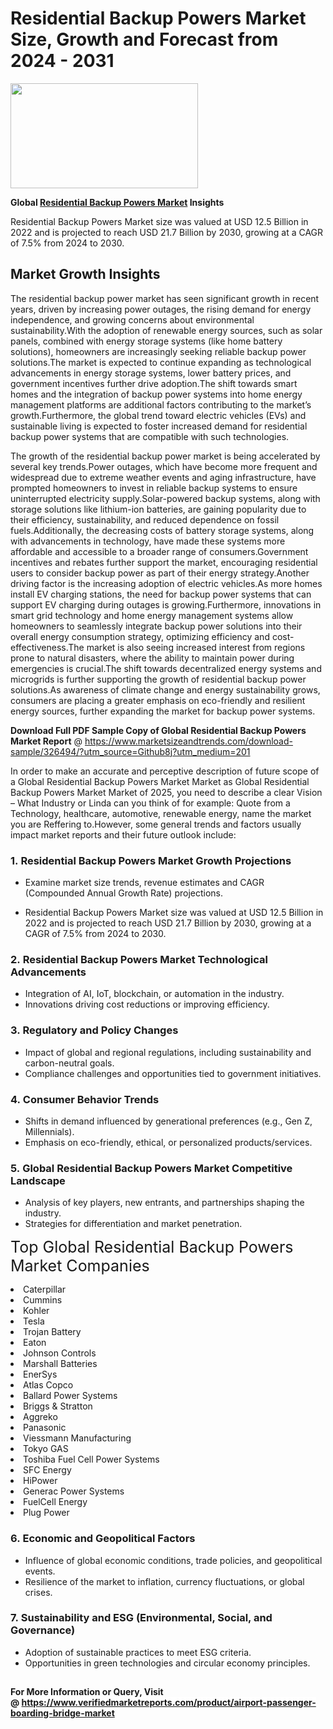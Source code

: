 <H1>Residential Backup Powers Market Size, Growth and Forecast from 2024 - 2031</H1><img class="aligncenter size-medium wp-image-584254" src="https://thirdeyenews.in/wp-content/uploads/2024/09/Global-Market-Research-300x168.jpeg" alt="" width="300" height="168" /><p><strong>Global&nbsp;<a href="https://www.marketsizeandtrends.com/download-sample/326494/?utm_source=Github8j?utm_medium=201">Residential Backup Powers Market</a> Insights</strong></p><p>Residential Backup Powers Market size was valued at USD 12.5 Billion in 2022 and is projected to reach USD 21.7 Billion by 2030, growing at a CAGR of 7.5% from 2024 to 2030.</p><p><h2>Market Growth Insights</h2> <p>The residential backup power market has seen significant growth in recent years, driven by increasing power outages, the rising demand for energy independence, and growing concerns about environmental sustainability.With the adoption of renewable energy sources, such as solar panels, combined with energy storage systems (like home battery solutions), homeowners are increasingly seeking reliable backup power solutions.The market is expected to continue expanding as technological advancements in energy storage systems, lower battery prices, and government incentives further drive adoption.The shift towards smart homes and the integration of backup power systems into home energy management platforms are additional factors contributing to the market’s growth.Furthermore, the global trend toward electric vehicles (EVs) and sustainable living is expected to foster increased demand for residential backup power systems that are compatible with such technologies.</p> <p>The growth of the residential backup power market is being accelerated by several key trends.Power outages, which have become more frequent and widespread due to extreme weather events and aging infrastructure, have prompted homeowners to invest in reliable backup systems to ensure uninterrupted electricity supply.Solar-powered backup systems, along with storage solutions like lithium-ion batteries, are gaining popularity due to their efficiency, sustainability, and reduced dependence on fossil fuels.Additionally, the decreasing costs of battery storage systems, along with advancements in technology, have made these systems more affordable and accessible to a broader range of consumers.Government incentives and rebates further support the market, encouraging residential users to consider backup power as part of their energy strategy.Another driving factor is the increasing adoption of electric vehicles.As more homes install EV charging stations, the need for backup power systems that can support EV charging during outages is growing.Furthermore, innovations in smart grid technology and home energy management systems allow homeowners to seamlessly integrate backup power solutions into their overall energy consumption strategy, optimizing efficiency and cost-effectiveness.The market is also seeing increased interest from regions prone to natural disasters, where the ability to maintain power during emergencies is crucial.The shift towards decentralized energy systems and microgrids is further supporting the growth of residential backup power solutions.As awareness of climate change and energy sustainability grows, consumers are placing a greater emphasis on eco-friendly and resilient energy sources, further expanding the market for backup power systems.<p><span class=""><strong>Download Full PDF Sample Copy of Global Residential Backup Powers Market Report</strong> @ <a href="https://www.marketsizeandtrends.com/download-sample/326494/?utm_source=Github8j?utm_medium=201" target="_blank">https://www.marketsizeandtrends.com/download-sample/326494/?utm_source=Github8j?utm_medium=201</a></span></p><p>In order to make an accurate and perceptive description of future scope of a Global&nbsp;Residential Backup Powers Market Market as Global&nbsp;Residential Backup Powers Market Market of 2025, you need to describe a clear Vision &ndash; What Industry or Linda can you think of for example: Quote from a Technology, healthcare, automotive, renewable energy, name the market you are Reffering to.However, some general trends and factors usually impact market reports and their future outlook include:</p><h3>1.&nbsp;<strong>Residential Backup Powers Market Growth Projections</strong></h3><ul><li>Examine market size trends, revenue estimates and CAGR (Compounded Annual Growth Rate) projections.</li><li><p>Residential Backup Powers Market size was valued at USD 12.5 Billion in 2022 and is projected to reach USD 21.7 Billion by 2030, growing at a CAGR of 7.5% from 2024 to 2030.</p></li></ul><h3>2.&nbsp;<strong>Residential Backup Powers Market Technological Advancements</strong></h3><ul><li>Integration of AI, IoT, blockchain, or automation in the industry.</li><li>Innovations driving cost reductions or improving efficiency.</li></ul><h3>3.&nbsp;<strong>Regulatory and Policy Changes</strong></h3><ul><li>Impact of global and regional regulations, including sustainability and carbon-neutral goals.</li><li>Compliance challenges and opportunities tied to government initiatives.</li></ul><h3>4.&nbsp;<strong>Consumer Behavior Trends</strong></h3><ul><li>Shifts in demand influenced by generational preferences (e.g., Gen Z, Millennials).</li><li>Emphasis on eco-friendly, ethical, or personalized products/services.</li></ul><h3>5.&nbsp;<strong>Global Residential Backup Powers Market Competitive Landscape</strong></h3><ul><li>Analysis of key players, new entrants, and partnerships shaping the industry.</li><li>Strategies for differentiation and market penetration.</li></ul><p data-pm-slice="1 1 []"><span style="color: inherit; font-family: inherit; font-size: 25px;">Top Global Residential Backup Powers Market Companies</span></p><div class="" data-test-id=""><p><li>Caterpillar</li><li> Cummins</li><li> Kohler</li><li> Tesla</li><li> Trojan Battery</li><li> Eaton</li><li> Johnson Controls</li><li> Marshall Batteries</li><li> EnerSys</li><li> Atlas Copco</li><li> Ballard Power Systems</li><li> Briggs & Stratton</li><li> Aggreko</li><li> Panasonic</li><li> Viessmann Manufacturing</li><li> Tokyo GAS</li><li> Toshiba Fuel Cell Power Systems</li><li> SFC Energy</li><li> HiPower</li><li> Generac Power Systems</li><li> FuelCell Energy</li><li> Plug Power</li></p></div><h3>6.&nbsp;<strong>Economic and Geopolitical Factors</strong></h3><ul><li>Influence of global economic conditions, trade policies, and geopolitical events.</li><li>Resilience of the market to inflation, currency fluctuations, or global crises.</li></ul><h3>7.&nbsp;<strong>Sustainability and ESG (Environmental, Social, and Governance)</strong></h3><ul><li>Adoption of sustainable practices to meet ESG criteria.</li><li>Opportunities in green technologies and circular economy principles.</li></ul><h2><strong style="font-size: 14px;">For More Information or Query, Visit @&nbsp;</strong><a style="background-color: #ffffff; font-size: 14px;" href="https://www.marketsizeandtrends.com/report/residential-backup-powers-market/" target="_blank">https://www.verifiedmarketreports.com/product/airport-passenger-boarding-bridge-market</a></h2>